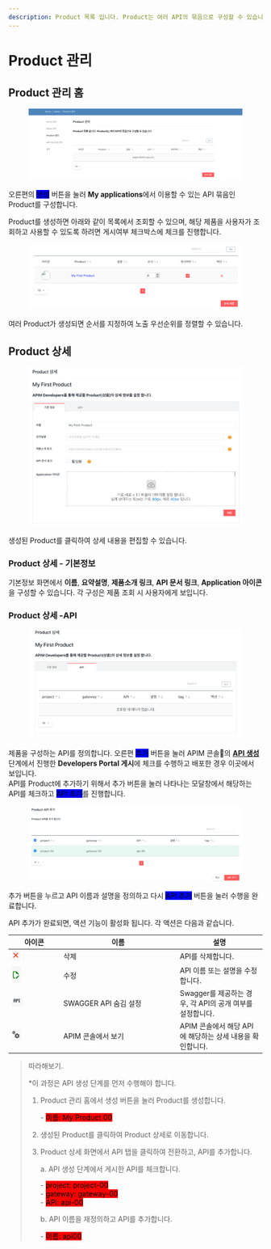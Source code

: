 ```yaml
---
description: Product 목록 입니다. Product는 여러 API의 묶음으로 구성할 수 있습니다.
---
```


# Product 관리

## Product 관리 홈

<figure><img src="../../.gitbook/assets/image (57).png" alt=""><figcaption></figcaption></figure>

오른편의 <mark style="background-color:blue;">생성</mark> 버튼을 눌러 **My applications**에서 이용할 수 있는 API 묶음인 Product를 구성합니다.

Product를 생성하면 아래와 같이 목록에서 조회할 수 있으며, 해당 제품을 사용자가 조회하고 사용할 수 있도록 하려면 게시여부 체크박스에 체크를 진행합니다.\
&#x20;

<figure><img src="../../.gitbook/assets/image (58).png" alt=""><figcaption></figcaption></figure>

여러 Product가 생성되면 순서를 지정하여 노출 우선순위를 정렬할 수 있습니다.

## Product 상세

<figure><img src="../../.gitbook/assets/image (59).png" alt=""><figcaption></figcaption></figure>

생성된 Product를 클릭하여 상세 내용을 편집할 수 있습니다.

### Product 상세 - 기본정보

기본정보 화면에서 **이름**, **요약설명**, **제품소개 링크**, **API 문서 링크**, **Application 아이콘**을 구성할 수 있습니다. 각 구성은 제품 조회 시 사용자에게 보입니다.

### Product 상세 -API

<figure><img src="../../.gitbook/assets/image (60).png" alt=""><figcaption></figcaption></figure>

제품을 구성하는 API를 정의합니다. 오른편 <mark style="background-color:blue;">추가</mark> 버튼을 눌러 APIM 콘솔의 [**API 생성**](../../apim-console/api-management/create-api.md) 단계에서 진행한 **Developers Portal 게시**에 체크를 수행하고 배포한 경우 이곳에서 보입니다.\
API를 Product에 추가하기 위해서 추가 버튼을 눌러 나타나는 모달창에서 해당하는 API를 체크하고 <mark style="background-color:blue;">API 추가</mark>를 진행합니다.

<figure><img src="../../.gitbook/assets/image (61).png" alt=""><figcaption></figcaption></figure>

추가 버튼을 누르고 API 이름과 설명을 정의하고 다시 <mark style="background-color:blue;">API 추가</mark> 버튼을 눌러 수행을 완료합니다.

API 추가가 완료되면, 액션 기능이 활성화 됩니다. 각 액션은 다음과 같습니다.

<table><thead><tr><th width="88">아이콘</th><th width="217">이름</th><th>설명</th></tr></thead><tbody><tr><td><img src="../../.gitbook/assets/image (67).png" alt="" data-size="original"></td><td>삭제</td><td>API를 삭제합니다.</td></tr><tr><td><img src="../../.gitbook/assets/image (64).png" alt="" data-size="original"></td><td>수정</td><td>API 이름 또는 설명을 수정합니다.</td></tr><tr><td><img src="../../.gitbook/assets/image (65).png" alt="" data-size="original"></td><td>SWAGGER API 숨김 설정</td><td>Swagger를 제공하는 경우, 각 API의 공개 여부를 설정합니다.</td></tr><tr><td><img src="../../.gitbook/assets/image (66).png" alt="" data-size="original"></td><td>APIM 콘솔에서 보기</td><td>APIM 콘솔에서 해당 API에 해당하는 상세 내용을 확인합니다.</td></tr></tbody></table>

> 따라해보기.
>
> \*이 과정은 API 생성 단계를 먼저 수행해야 합니다.
>
> 1.  Product 관리 홈에서 생성 버튼을 눌러 Product를 생성합니다.
>
>     &#x20;   \- <mark style="background-color:red;">이름: My Product 00</mark>
> 2. 생성된 Product를 클릭하여 Product 상세로 이동합니다.
> 3.  Product 상세 화면에서 API 탭을 클릭하여 전환하고, API를 추가합니다.
>
>     a. API 생성 단계에서 게시한 API를 체크합니다.
>
>     &#x20;   \- <mark style="background-color:red;">project: project-00</mark>\
>     &#x20;   \- <mark style="background-color:red;">gateway: gateway-00</mark>\
>     &#x20;   \- <mark style="background-color:red;">API: api-00</mark>
>
>     b. API 이름을 재정의하고 API를 추가합니다.
>
>     &#x20;   \- <mark style="background-color:red;">이름: api00</mark>

